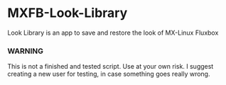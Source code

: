 # MXFB-Look-Library

Look Library is an app to save and restore the look of MX-Linux Fluxbox

### WARNING ###

This is not a finished and tested script.
Use at your own risk.
I suggest creating a new user for testing, in case something goes really wrong.

